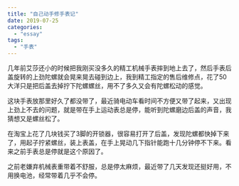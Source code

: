 ```yaml
---
title: "自己动手修手表记"
date: 2019-07-25
categories: 
  - "essay"
tags: 
  - "手表"
---
```


几年前艾莎还小的时候把我刚买没多久的精工机械手表摔到地上去了，然后手表后盖旋转的上劲陀螺就会晃来晃去碰到边上，我到精工指定的售后维修点，花了50大洋只是把后盖去掉拧下陀螺螺丝，用不了多久又会有陀螺松动的感觉。

这块手表放那里好久了都没带了，最近骑电动车看时间不方便又带了起来，又出现上劲上不去的问题，就是带在手上运动表总是停，能听到陀螺磨边后盖的声音，我猜想又是螺丝松了。

在淘宝上花了几块钱买了3脚的开锁器，很容易打开了后盖，发现陀螺都快掉下来了，用起子拧紧螺丝，装上表盖，在手上晃动几下指针能跑十几分钟停不下来。看来之前手表总是停就是这个原因了。

之前老嫌弃机械表重带着不舒服，总是停太麻烦，最近带了几天发现还挺好用，不用换电池，经常带着几乎不会停。
